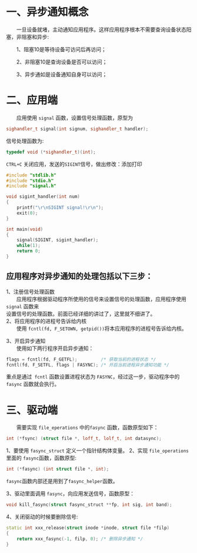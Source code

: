 # 一、异步通知概念
&emsp;&emsp;一旦设备就堵，主动通知应用程序。这样应用程序根本不需要查询设备状态阳塞，非阻塞和异步:

&emsp;&emsp;1、阻塞10是等待设备可访问后再访问；

&emsp;&emsp;2、非阻塞10是查询设备是否可以访问；

&emsp;&emsp;3、异步通如是设备通知自身可以访问；

# 二、应用端
&emsp;&emsp;应用使用 `signal` 函数，设置信号处理函数，原型为
```cpp
sighandler_t signal(int signum, sighandler_t handler);
```
信号处理函数为:
```cpp
typedef void (*sighandler_t)(int);
```

`CTRL+C` 关闭应用，发送的`SIGINT`信号，做出修改：添加打印
```cpp
#include "stdlib.h"
#include "stdio.h"
#include "signal.h"

void sigint_handler(int num)
{
    printf("\r\nSIGINT signal!\r\n");
    exit(0);
}

int main(void)
{
    signal(SIGINT, sigint_handler);
    while(1);
    return 0;
}
```


## 应用程序对异步通知的处理包括以下三步：  

1、注册信号处理函数  
&emsp;&emsp;应用程序根据驱动程序所使用的信号来设置信号的处理函数，应用程序使用 `signal` 函数来  
设置信号的处理函数。前面已经详细的讲过了，这里就不细讲了。  
2、将应用程序的进程号告诉给内核  
&emsp;&emsp;使用 `fcntl(fd, F_SETOWN, getpid())`将本应用程序的进程号告诉给内核。  

3、开启异步通知  
&emsp;&emsp;使用如下两行程序开启异步通知：  
```cpp
flags = fcntl(fd, F_GETFL); 		/* 获取当前的进程状态 */  
fcntl(fd, F_SETFL, flags | FASYNC); /* 开启当前进程异步通知功能 */  
```
重点是通过` fcntl` 函数设置进程状态为 `FASYNC`，经过这一步，驱动程序中的 `fasync` 函数就会执行。


# 三、驱动端
&emsp;&emsp;需要实现 `file_eperations` 中的`fasync` 函数，函数原型如下：
```cpp
int (*fsync) (struct file *, loff_t, lolf_t, int datasync);
```

1、要使用 `fasync_struct` 定义一个指针结构体变量。
2、实现 `file_operations` 里面的 `fasync`函数，函数原型:
```cpp
int (*fasync) (int struct file *, int);
```
`fasync`函数内部还是用到了`fasync_helper`函数。

3、驱动里面调用 `fasync`，向应用发送信号，函数原型：
```cpp
void kill_fasync(struct fasync_struct **fp, int sig, int band);
```
4、关闭驱动的时候要删除信号:
```cpp
static int xxx_release(struct inode *inode, struct file *filp)  
{  
	return xxx_fasync(-1, filp, 0); /* 删除异步通知 */  
}
```

<!--stackedit_data:
eyJoaXN0b3J5IjpbMzQwNzc3NDE4LC0xNzExMTI5OTQwLC0xMz
g1MTQ1NDA0XX0=
-->